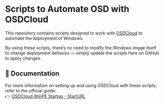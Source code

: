# Scripts to Automate OSD with OSDCloud

This repository contains scripts designed to work with [OSDCloud](https://www.osdcloud.com) to automate the deployment of Windows.

By using these scripts, there’s no need to modify the Windows image itself to change deployment behavior — simply update the scripts here on GitHub to apply changes.

## 📄 Documentation

For more information on setting up and using OSDCloud with these scripts, refer to the official guide:  
👉 [OSDCloud WinPE Startup - StartURL](https://www.osdcloud.com/osdcloud/setup/osdcloud-winpe/startup#starturl)